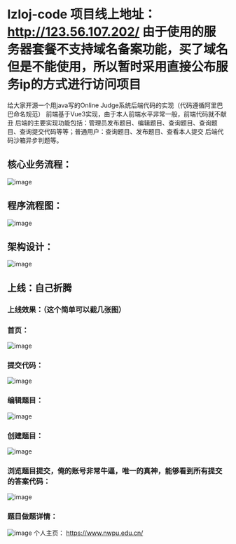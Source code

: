 # lzloj-code  项目线上地址：http://123.56.107.202/  由于使用的服务器套餐不支持域名备案功能，买了域名但是不能使用，所以暂时采用直接公布服务ip的方式进行访问项目
给大家开源一个用java写的Online Judge系统后端代码的实现（代码遵循阿里巴巴命名规范）
前端基于Vue3实现，由于本人前端水平非常一般，前端代码就不献丑
后端的主要实现功能包括：管理员发布题目、编辑题目、查询题目、查询题目、查询提交代码等等；普通用户：查询题目、发布题目、查看本人提交
后端代码沙箱异步判题等。

## 核心业务流程：
![image](https://github.com/user-attachments/assets/cc898126-b7b0-4948-abef-b4944b79e9c6)

## 程序流程图：
![image](https://github.com/user-attachments/assets/063806a4-2115-4af2-9114-eafff8648e61)

## 架构设计：
![image](https://github.com/user-attachments/assets/49112fb7-609e-4b6b-a86d-dc4d39ffabb3)


## 上线：自己折腾
### 上线效果：（这个简单可以截几张图）
### 首页：
![image](https://github.com/kukudelongoflzl/lzloj-code/assets/145359909/e25663c2-e7d1-4d71-850b-99461245d90c)
### 提交代码：
![image](https://github.com/kukudelongoflzl/lzloj-code/assets/145359909/aa0c34ec-339f-484b-aa80-4fb8e15f59df)
### 编辑题目：
![image](https://github.com/kukudelongoflzl/lzloj-code/assets/145359909/37e74ed9-a491-44b7-9449-59583334e879)
### 创建题目：
![image](https://github.com/kukudelongoflzl/lzloj-code/assets/145359909/b4d7e4f3-5a91-41fd-a673-8eef770e64e1)
### 浏览题目提交，俺的账号非常牛逼，唯一的真神，能够看到所有提交的答案代码：
![image](https://github.com/kukudelongoflzl/lzloj-code/assets/145359909/0fb97205-365b-49cd-b60a-f6ae9bfce005)
### 题目做题详情：
![image](https://github.com/kukudelongoflzl/lzloj-code/assets/145359909/fe28cecb-6b4a-4837-af56-81a45201b05a)
个人主页：
https://www.nwpu.edu.cn/






